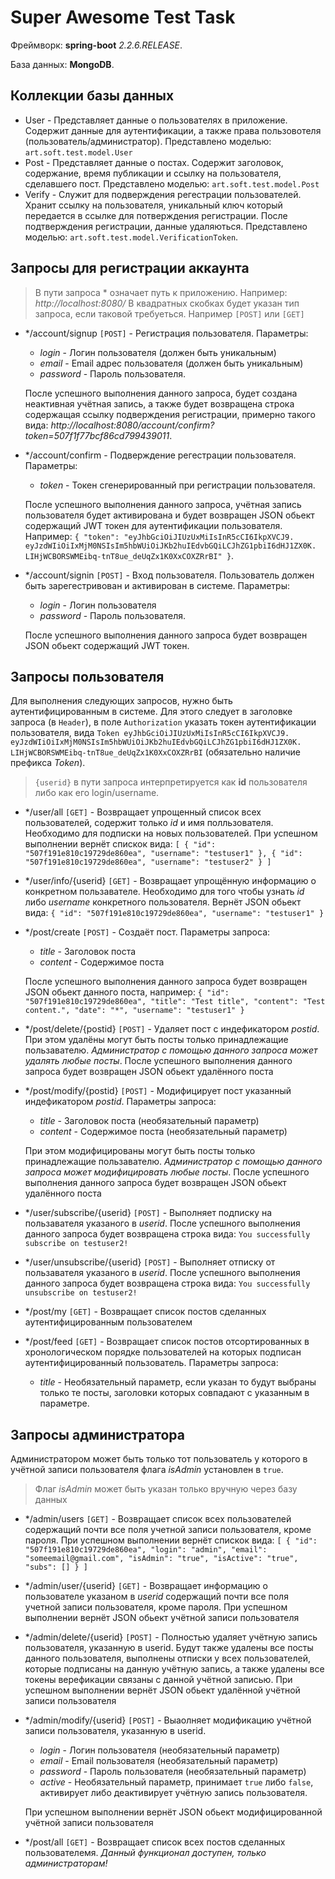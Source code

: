 # **Super Awesome Test Task**

Фреймворк: **spring-boot** *2.2.6.RELEASE*.

База данных: **MongoDB**.

## Коллекции базы данных
 - User - Представляет данные о пользователях в приложение. Содержит данные для аутентификации, а также права пользовотеля (пользователь/администратор). Представлено моделью: `art.soft.test.model.User`
 - Post - Представляет данные о постах. Содержит заголовок, содержание, время публикации и ссылку на пользователя, сделавшего пост. Представлено моделью: `art.soft.test.model.Post`
 - Verify - Служит для подверждения регестрации пользователей. Хранит ссылку на пользователя, уникальный ключ который передается в ссылке для потверждения регистрации. После подтверждения регистрации, данные удаляються. Представлено моделью: `art.soft.test.model.VerificationToken`.

## Запросы для регистрации аккаунта
> В пути запроса * означает путь к приложению. Например: *http://localhost:8080/*
> В квадратных скобках будет указан тип запроса, если таковой требуеться. Например `[POST]` или `[GET]`

 - */account/signup `[POST]` - Регистрация пользователя. Параметры:
   + *login* - Логин пользователя (должен быть уникальным)
   + *email* - Email адрес пользователя (должен быть уникальным)
   + *password* - Пароль пользователя.

   После успешного выполнения данного запроса, будет создана неактивная учётная запись, а также будет возвращена строка содержащая ссылку подверждения регистрации, примерно такого вида: *http://localhost:8080/account/confirm?token=507f1f77bcf86cd799439011*.

 - */account/confirm - Подверждение регестрации пользователя. Параметры:
   + *token* - Токен сгенерированный при регистрации пользователя.

   После успешного выполнения данного запроса, учётная запись пользователя будет активирована и будет возвращен JSON обьект содержащий JWT токен для аутентификации пользователя. Например: `{ "token": "eyJhbGciOiJIUzUxMiIsInR5cCI6IkpXVCJ9.
eyJzdWIiOiIxMjM0NSIsIm5hbWUiOiJKb2huIEdvbGQiLCJhZG1pbiI6dHJ1ZX0K.
LIHjWCBORSWMEibq-tnT8ue_deUqZx1K0XxCOXZRrBI" }`.

 - */account/signin `[POST]` - Вход пользователя. Пользователь должен быть зарегестривован и активирован в системе. Параметры:
   + *login* - Логин пользователя
   + *password* - Пароль пользователя.

   После успешного выполнения данного запроса будет возвращен JSON обьект содержащий JWT токен.

## Запросы пользователя
Для выполнения следующих запросов, нужно быть аутентифицированным в системе. Для этого следует в заголовке запроса (в `Header`), в поле `Authorization` указать токен аутентификации пользователя, вида `Token eyJhbGciOiJIUzUxMiIsInR5cCI6IkpXVCJ9.
eyJzdWIiOiIxMjM0NSIsIm5hbWUiOiJKb2huIEdvbGQiLCJhZG1pbiI6dHJ1ZX0K.
LIHjWCBORSWMEibq-tnT8ue_deUqZx1K0XxCOXZRrBI` (обязательно наличие префикса *Token*).
> `{userid}` в пути запроса интерпретируется как **id** пользователя либо как его login/username.

 - */user/all `[GET]` - Возвращает упрощенный список всех пользователей, содержит только *id* и имя полльзователя. Необходимо для подписки на новых пользователей. При успешном выполнении вернёт спискок вида:
 `[ { "id": "507f191e810c19729de860ea", "username": "testuser1" }, { "id": "507f191e810c19729de860ea", "username": "testuser2" } ]`

 - */user/info/{userid} `[GET]` - Возвращает упрощённую информацию о конкретном пользавателе. Необходимо для того чтобы узнать *id* либо *username* конкретного пользователя. Вернёт JSON обьект вида:
 `{ "id": "507f191e810c19729de860ea", "username": "testuser1" }`

 - */post/create `[POST]` - Создаёт пост. Параметры запроса:
   + *title* - Заголовок поста
   + *content* - Содержимое поста

   После успешного выполнения данного запроса будет возвращен JSON обьект данного поста, например:
   `{ "id": "507f191e810c19729de860ea", "title": "Test title", "content": "Test content.", "date": "*", "username": "testuser1" }`

 - */post/delete/{postid} `[POST]` - Удаляет пост с индефикатором *postid*. При этом удалёны могут быть посты только принадлежащие пользавателю. *Администратор с помощью данного запроса может удалять любые посты*. После успешного выполнения данного запроса будет возвращен JSON обьект удалённого поста
  
 - */post/modify/{postid} `[POST]` - Модифицирует пост указанный индефикатором *postid*. Параметры запроса:
   + *title* - Заголовок поста (необязательный параметр)
   + *content* - Содержимое поста (необязательный параметр)

   При этом модифицированы могут быть посты только принадлежащие пользавателю. *Администратор с помощью данного запроса может модифицировать любые посты*. После успешного выполнения данного запроса будет возвращен JSON обьект удалённого поста

 - */user/subscribe/{userid} `[POST]` - Выполняет подписку на пользавателя указаного в *userid*. После успешного выполнения данного запроса будет возвращена строка вида: `You successfully subscribe on testuser2!`
  
 - */user/unsubscribe/{userid} `[POST]` - Выполняет отписку от пользавателя указаного в *userid*. После успешного выполнения данного запроса будет возвращена строка вида: `You successfully unsubscribe on testuser2!`
 
 - */post/my `[GET]` - Возвращает список постов сделанных аутентифицированным пользователем

 - */post/feed `[GET]` - Возвращает список постов отсортированных в хронологическом порядке пользователей на которых подписан аутентифицированный пользователь. Параметры запроса:
   + *title* - Необязательный параметр, если указан то будут выбраны только те посты, заголовки которых совпадают с указанным в параметре.

## Запросы администратора
Администратором может быть только тот пользователь у которого в учётной записи пользователя флага *isAdmin* установлен в `true`.
> Флаг *isAdmin* может быть указан только вручную через базу данных

 - */admin/users `[GET]` - Возвращает список всех пользователей содержащий почти все поля учетной записи пользователя, кроме пароля. При успешном выполнении вернёт спискок вида:
 `[ { "id": "507f191e810c19729de860ea", "login": "admin", "email": "someemail@gmail.com", "isAdmin": "true", "isActive": "true", "subs": [] } ]`

 - */admin/user/{userid} `[GET]` - Возвращает информацию о пользователе указаном в *userid* содержащий почти все поля учетной записи пользователя, кроме пароля. При успешном выполнении вернёт JSON обьект учётной записи пользователя

 - */admin/delete/{userid} `[POST]` - Полностью удаляет учётную запись пользователя, указанную в userid. Будут также удалены все посты данного пользователя, выполнены отписки у всех пользователей, которые подписаны на данную учётную запись, а также удалены все токены верефикации связаны с данной учётной записью. При успешном выполнении вернёт JSON обьект удалённой учётной записи пользователя

 - */admin/modify/{userid} `[POST]` - Выаолняет модификацию учётной записи пользователя, указанную в userid.
   + *login* - Логин пользователя (необязательный параметр)
   + *email* - Email пользователя (необязательный параметр)
   + *password* - Пароль пользователя (необязательный параметр)
   + *active* - Необязательный параметр, принимает `true` либо `false`, активирует либо деактивирует учётную запись пользователя.

   При успешном выполнении вернёт JSON обьект модифицированной учётной записи пользователя

 - */post/all `[GET]` - Возвращает список всех постов сделанных пользователемя. *Данный функционал доступен, только администраторам!*
